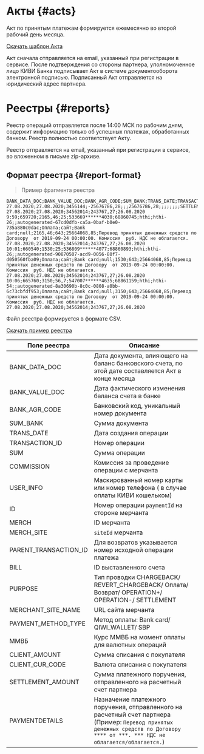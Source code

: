# Акты {#acts}

Акт по принятым платежам формируется ежемесячно во второй рабочий день месяца. 

[Скачать шаблон Акта](/downloads/act_template.docx)

Акт сначала отправляется на email, указанный при регистрации в сервисе. После подтверждения со стороны партнера, уполномоченное лицо КИВИ Банка подписывает Акт в системе документооборота электронной подписью. Подписанный Акт отправляется на юридический адрес партнера. 

# Реестры {#reports}

Реестр операций отправляется после 14:00 МСК по рабочим дням, содержит информацию только об успешных платежах, обработанных банком. Реестр полностью соответствует Акту.

Реестр отправляется на email, указанный при регистрации в сервисе, во вложенном в письме zip-архиве.

## Формат реестра {#report-format}

> Пример фрагмента реестра

~~~shell
BANK_DATA_DOC;BANK_VALUE_DOC;BANK_AGR_CODE;SUM_BANK;TRANS_DATE;TRANSACTION_ID;SUM;COMMISSION;USER_INFO;ID;MERCH;MERCH_SITE;PARENT_TRANSACTION_ID;BILL;PURPOSE;MERCHANT_SITE_NAME;PAYMENT_METHOD_TYPE;ММВБ;CLIENT_AMOUNT;CLIENT_CUR_CODE;SETTLEMENT_AMOUNT;PAYMENTDETAILS
27.08.2020;27.08.2020;3456144;-25676786,28;;;25676786,28;;;;;;;;SETTLEMENT;;;null;;;;
27.08.2020;27.08.2020;34562014;243767,27;26.08.2020 9:59;659720;2165,46;25;533669******4030;68860745;hthi;hthi-26;;autogenerated-67cd0dfb-ca5a-0baf-b0e0-735a880c0dac;Оплата;сайт;Bank card;null;2165,46;643;25664068,85;Перевод принятых денежных средств по Договору  от 2019-09-24 00:00:00. Комиссия  руб. НДС не облагается.
27.08.2020;27.08.2020;34562014;243767,27;26.08.2020 10:01;660540;1530;25;536809******4077;68860893;hthi;hthi-26;;autogenerated-90870507-acd9-0056-80f7-d050560fba09;Оплата;сайт;Bank card;null;1530;643;25664068,85;Перевод принятых денежных средств по Договору  от 2019-09-24 00:00:00. Комиссия  руб. НДС не облагается.
27.08.2020;27.08.2020;34562014;243767,27;26.08.2020 10:06;665760;3150;56,7;547007******4635;68861159;hthi;hthi-54;;autogenerated-8a30690b-8c0c-0808-a0bb-6c73cbfdf953;Оплата;сайт;Bank card;null;3150;643;25664068,85;Перевод принятых денежных средств по Договору  от 2019-09-24 00:00:00. Комиссия  руб. НДС не облагается.
27.08.2020;27.08.2020;34562014;243767,27;26.08.2020 
~~~

Файл реестра формируется в формате CSV.

[Скачать пример реестра](/downloads/report_sample_20201101_merchant_XXX.csv)

Поле реестра | Описание
---|-----
BANK_DATA_DOC  | Дата документа, влияющего на баланс банковского счета, по этой дате составляется Акт в конце месяца
BANK_VALUE_DOC  | Дата фактического изменения баланса счета в банке
BANK_AGR_CODE | Банковский код, уникальный номер документа
SUM_BANK | Сумма документа
TRANS_DATE | Дата создания операции
TRANSACTION_ID | Номер операции
SUM | Сумма операции
COMMISSION | Комиссия за проведение операции с мерчанта
USER_INFO | Маскированный номер карты или номер телефона ( в случае оплаты КИВИ кошельком)
ID | Номер операции `paymentId` на стороне мерчанта
MERCH | ID мерчанта
MERCH_SITE | `siteId` мерчанта
PARENT_TRANSACTION_ID | Для возвратов указывается номер исходной операции платежа
BILL | ID выставленного счета
PURPOSE | Тип проводки CHARGEBACK/ REVERT_CHARGEBACK/ Оплата/ Возврат/ OPERATION+/ OPERATION-/ SETTLEMENT
MERCHANT_SITE_NAME | URL сайта  мерчанта
PAYMENT_METHOD_TYPE | Метод оплаты: Bank card/ QIWI_WALLET/ SBP
ММВБ  | Курс ММВБ на момент оплаты для валютных операций
CLIENT_AMOUNT | Сумма списания с покупателя
CLIENT_CUR_CODE | Валюта  списания с покупателя
SETTLEMENT_AMOUNT | Сумма платежного поручения, отправленного на расчетный счет партнера
PAYMENTDETAILS | Назначение платежного поручения, отправленного на расчетный счет партнера (Пример: `Перевод принятых денежных средств по Договору`  `**** от ***. *** НДС не облагается/облагается.`)
